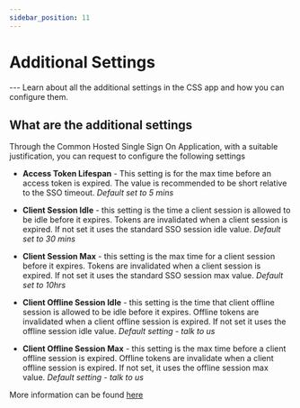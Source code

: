 ```yaml
---
sidebar_position: 11
---
```


# Additional Settings

--- Learn about all the additional settings in the CSS app and how you can configure them.

## What are the additional settings

Through the Common Hosted Single Sign On Application, with a suitable justification, you can request to configure the following settings

- **Access Token Lifespan** - This setting is for the max time before an access token is expired. The value is recommended to be short relative to the SSO timeout. _Default set to 5 mins_

- **Client Session Idle** - this setting is the time a client session is allowed to be idle before it expires. Tokens are invalidated when a client session is expired. If not set it uses the standard SSO session idle value. _Default set to 30 mins_

- **Client Session Max** - this setting is the max time for a client session before it expires. Tokens are invalidated when a client session is expired. If not set it uses the standard SSO session max value. _Default set to 10hrs_

- **Client Offline Session Idle** - this setting is the time that client offline session is allowed to be idle before it expires. Offline tokens are invalidated when a client offline session is expired. If not set it uses the offline session idle value. _Default setting - talk to us_

- **Client Offline Session Max** - this setting is the max time before a client offline session is expired. Offline tokens are invalidate when a client offline session is expired. If not set, it uses the offline session max value. _Default setting - talk to us_

More information can be found [here](https://access.redhat.com/documentation/en-us/red_hat_single_sign-on/7.5/html/server_administration_guide/managing_user_sessions#timeouts)
